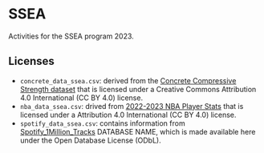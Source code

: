 # SSEA

Activities for the SSEA program 2023.

## Licenses

- `concrete_data_ssea.csv`: derived from the [Concrete Compressive Strength dataset](https://archive.ics.uci.edu/dataset/165/concrete+compressive+strength) that is licensed under a Creative Commons Attribution 4.0 International (CC BY 4.0) license.
- `nba_data_ssea.csv`: drived from [2022-2023 NBA Player Stats](https://www.kaggle.com/datasets/vivovinco/20222023-nba-player-stats-regular) that is licensed under a Attribution 4.0 International (CC BY 4.0) license.
- `spotify_data_ssea.csv`: contains information from [Spotify_1Million_Tracks](https://www.kaggle.com/datasets/amitanshjoshi/spotify-1million-tracks) DATABASE NAME, which is made available
here under the Open Database License (ODbL).